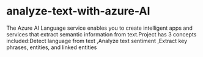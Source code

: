 # analyze-text-with-azure-AI
The Azure AI Language service enables you to create intelligent apps and services that extract semantic information from text.Project has 3 concepts included:Detect language from text ,Analyze text sentiment ,Extract key phrases, entities, and linked entities
